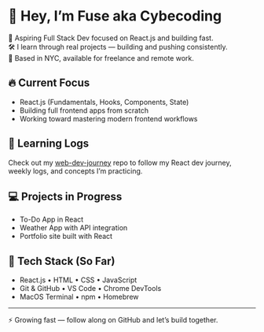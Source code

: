 # 👋 Hey, I’m Fuse aka Cybecoding

🚀 Aspiring Full Stack Dev focused on React.js and building fast.  
🛠️ I learn through real projects — building and pushing consistently.  
📍 Based in NYC, available for freelance and remote work.

## 🔥 Current Focus
- React.js (Fundamentals, Hooks, Components, State)
- Building full frontend apps from scratch
- Working toward mastering modern frontend workflows

## 🧠 Learning Logs
Check out my [web-dev-journey](https://github.com/cybecoding/web-dev-journey) repo to follow my React dev journey, weekly logs, and concepts I’m practicing.

## 💻 Projects in Progress
- To-Do App in React
- Weather App with API integration
- Portfolio site built with React

## 🧰 Tech Stack (So Far)
- React.js • HTML • CSS • JavaScript
- Git & GitHub • VS Code • Chrome DevTools
- MacOS Terminal • npm • Homebrew

---

⚡ Growing fast — follow along on GitHub and let’s build together.
